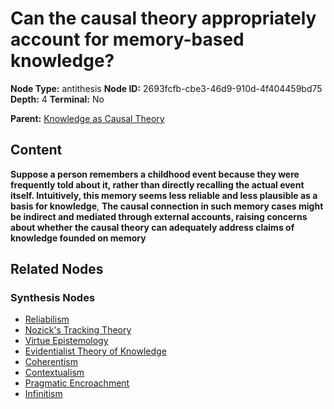 # Can the causal theory appropriately account for memory-based knowledge?

**Node Type:** antithesis
**Node ID:** 2693fcfb-cbe3-46d9-910d-4f404459bd75
**Depth:** 4
**Terminal:** No

**Parent:** [Knowledge as Causal Theory](knowledge-as-causal-theory-synthesis-ef5b6ea1-40ae-46a4-9ee9-71bda50bd67a.md)

## Content

**Suppose a person remembers a childhood event because they were frequently told about it, rather than directly recalling the actual event itself. Intuitively, this memory seems less reliable and less plausible as a basis for knowledge**, **The causal connection in such memory cases might be indirect and mediated through external accounts, raising concerns about whether the causal theory can adequately address claims of knowledge founded on memory**

## Related Nodes

### Synthesis Nodes

- [Reliabilism](reliabilism-synthesis-f97f6f8c-904f-4aff-9075-e055ea9d2cc2.md)
- [Nozick's Tracking Theory](nozicks-tracking-theory-synthesis-5d015068-c172-4583-a877-6eb4ab723451.md)
- [Virtue Epistemology](virtue-epistemology-synthesis-2aae2c5b-964b-4776-a81f-335a1f4fabc9.md)
- [Evidentialist Theory of Knowledge](evidentialist-theory-of-knowledge-synthesis-79d67524-f9f3-4e8c-8681-e3f925d0cf3a.md)
- [Coherentism](coherentism-synthesis-8db157b9-cceb-4dcc-b66f-61a1d80f6c81.md)
- [Contextualism](contextualism-synthesis-5ce2c285-573f-43fc-bba3-413325216d13.md)
- [Pragmatic Encroachment](pragmatic-encroachment-synthesis-76e76aea-fa88-4f25-b681-9faf7425eb39.md)
- [Infinitism](infinitism-synthesis-b762486d-ccf0-4849-9523-eadd647be93c.md)
